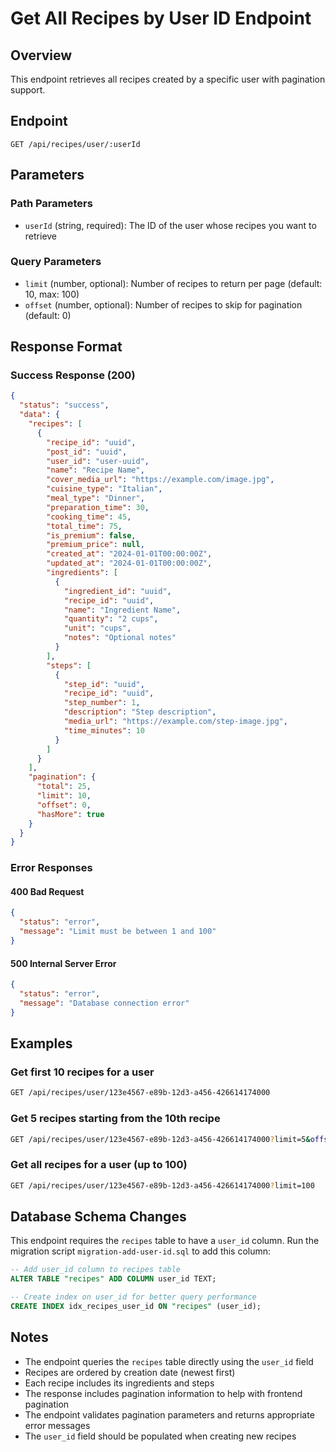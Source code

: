 # Get All Recipes by User ID Endpoint

## Overview
This endpoint retrieves all recipes created by a specific user with pagination support.

## Endpoint
```
GET /api/recipes/user/:userId
```

## Parameters

### Path Parameters
- `userId` (string, required): The ID of the user whose recipes you want to retrieve

### Query Parameters
- `limit` (number, optional): Number of recipes to return per page (default: 10, max: 100)
- `offset` (number, optional): Number of recipes to skip for pagination (default: 0)

## Response Format

### Success Response (200)
```json
{
  "status": "success",
  "data": {
    "recipes": [
      {
        "recipe_id": "uuid",
        "post_id": "uuid",
        "user_id": "user-uuid",
        "name": "Recipe Name",
        "cover_media_url": "https://example.com/image.jpg",
        "cuisine_type": "Italian",
        "meal_type": "Dinner",
        "preparation_time": 30,
        "cooking_time": 45,
        "total_time": 75,
        "is_premium": false,
        "premium_price": null,
        "created_at": "2024-01-01T00:00:00Z",
        "updated_at": "2024-01-01T00:00:00Z",
        "ingredients": [
          {
            "ingredient_id": "uuid",
            "recipe_id": "uuid",
            "name": "Ingredient Name",
            "quantity": "2 cups",
            "unit": "cups",
            "notes": "Optional notes"
          }
        ],
        "steps": [
          {
            "step_id": "uuid",
            "recipe_id": "uuid",
            "step_number": 1,
            "description": "Step description",
            "media_url": "https://example.com/step-image.jpg",
            "time_minutes": 10
          }
        ]
      }
    ],
    "pagination": {
      "total": 25,
      "limit": 10,
      "offset": 0,
      "hasMore": true
    }
  }
}
```

### Error Responses

#### 400 Bad Request
```json
{
  "status": "error",
  "message": "Limit must be between 1 and 100"
}
```

#### 500 Internal Server Error
```json
{
  "status": "error",
  "message": "Database connection error"
}
```

## Examples

### Get first 10 recipes for a user
```bash
GET /api/recipes/user/123e4567-e89b-12d3-a456-426614174000
```

### Get 5 recipes starting from the 10th recipe
```bash
GET /api/recipes/user/123e4567-e89b-12d3-a456-426614174000?limit=5&offset=10
```

### Get all recipes for a user (up to 100)
```bash
GET /api/recipes/user/123e4567-e89b-12d3-a456-426614174000?limit=100
```

## Database Schema Changes

This endpoint requires the `recipes` table to have a `user_id` column. Run the migration script `migration-add-user-id.sql` to add this column:

```sql
-- Add user_id column to recipes table
ALTER TABLE "recipes" ADD COLUMN user_id TEXT;

-- Create index on user_id for better query performance
CREATE INDEX idx_recipes_user_id ON "recipes" (user_id);
```

## Notes
- The endpoint queries the `recipes` table directly using the `user_id` field
- Recipes are ordered by creation date (newest first)
- Each recipe includes its ingredients and steps
- The response includes pagination information to help with frontend pagination
- The endpoint validates pagination parameters and returns appropriate error messages
- The `user_id` field should be populated when creating new recipes 